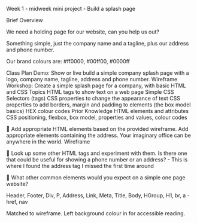 Week 1 - midweek mini project - Build a splash page

Brief Overview

We need a holding page for our website, can you help us out?

Something simple, just the company name and a tagline, plus our address and phone number.

Our brand colours are: #ff0000, #00ff00, #0000ff

Class Plan
Demo: Show or live build a simple company splash page with a logo, company name, tagline, address and phone number. Wireframe
Workshop: Create a simple splash page for a company, with basic HTML and CSS
Topics
HTML tags to show text on a web page
Simple CSS Selectors (tags)
CSS properties to change the appearance of text
CSS properties to add borders, margin and padding to elements (the box model basics)
HEX colour codes
Prior Knowledge
HTML elements and attributes
CSS positioning, flexbox, box model, properties and values, colour codes

🎯 Add appropriate HTML elements based on the provided wireframe. Add appropriate elements containing the address. Your imaginary office can be anywhere in the world. Wireframe

🎯 Look up some other HTML tags and experiment with them. Is there one that could be useful for showing a phone number or an address?
    - This is where I found the address tag I missed the first time around

🏹 What other common elements would you expect on a simple one page website?

Header, Footer, Div, P, Address, Link, Meta, Title, Body, HGroup, H1, br, a - href, nav

Matched to wireframe. Left background colour in for accessible reading. 
